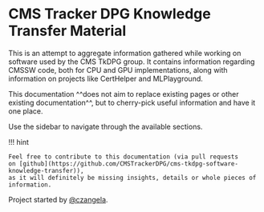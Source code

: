 # CMS Tracker DPG Knowledge Transfer Material

This is an attempt to aggregate information gathered while working on software used by the CMS TkDPG group. It contains information regarding CMSSW code, both for CPU and GPU implementations, along with information on projects like CertHelper and MLPlayground.

This documentation ^^does not aim to replace existing pages or other existing documentation^^, but to 
cherry-pick useful information and have it one place.

Use the sidebar to navigate through the available sections.

!!! hint
	
	Feel free to contribute to this documentation (via pull requests 
	on [github](https://github.com/CMSTrackerDPG/cms-tkdpg-software-knowledge-transfer)), 
	as it will definitely be missing insights, details or whole pieces of information. 


Project started by [@czangela](https://github.com/czangela).
